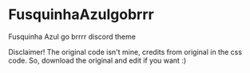 # FusquinhaAzulgobrrr
Fusquinha Azul go brrrr discord theme

Disclaimer! The original code isn't mine, credits from original in the css code. So, download the original and edit if you want :)

